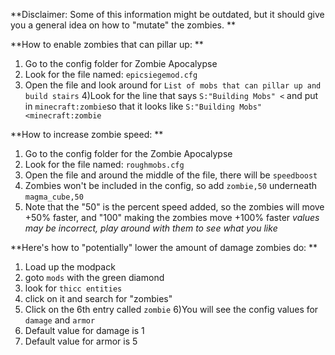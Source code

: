 **Disclaimer: Some of this information might be outdated, but it should give you a general idea on how to "mutate" the zombies. **

**How to enable zombies that can pillar up: **
1) Go to the config folder for Zombie Apocalypse
2) Look for the file named: `epicsiegemod.cfg`
3) Open the file and look around for `List of mobs that can pillar up and build stairs`
4)Look for the line that says `S:"Building Mobs" <` and put in `minecraft:zombie`so that it looks like `S:"Building Mobs" <minecraft:zombie`

**How to increase zombie speed: **
1) Go to the config folder for the Zombie Apocalypse 
2) Look for the file named: `roughmobs.cfg`
3) Open the file and around the middle of the file, there will be `speedboost`
4) Zombies won't be included in the config, so add `zombie,50` underneath `magma_cube,50`
5) Note that the "50" is the percent speed added, so the zombies will move +50% faster, and "100" making the zombies move +100% faster
*values may be incorrect, play around with them to see what you like*

**Here's how to "potentially" lower the amount of damage zombies do: **
1) Load up the modpack
2) goto `mods` with the green diamond
3) look for `thicc entities`
4) click on it and search for "zombies" 
5) Click on the 6th entry called `zombie`
6)You will see the config values for `damage` and `armor`
7) Default value for damage is 1
8) Default value for armor is 5
